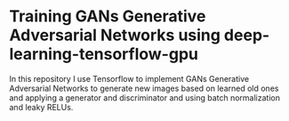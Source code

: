 # Training GANs Generative Adversarial Networks using deep-learning-tensorflow-gpu

In this repository I use Tensorflow to implement GANs Generative Adversarial Networks to generate new images based on learned old ones and applying a generator and discriminator and using batch normalization and leaky RELUs.
